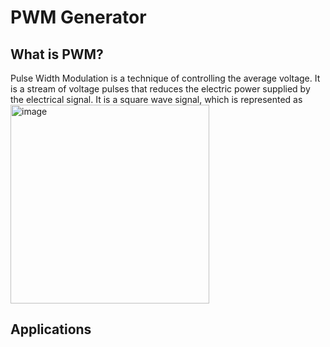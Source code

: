 # PWM Generator
## What is PWM?
Pulse Width Modulation is a technique of controlling the average voltage. It is a stream of voltage pulses that reduces the electric power supplied by the electrical signal.
It is a square wave signal, which is represented as
<picture>
<img width="318" alt="image" src="https://github.com/Gurusatwik/PWM-Generator/assets/113631826/a2c1c02f-ba71-44c8-aacd-cfa70b39a7bf">

## Applications

